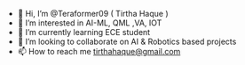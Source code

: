 - 👋 Hi, I’m @Teraformer09 ( Tirtha Haque )
- 👀 I’m interested in AI-ML, QML ,VA, IOT 
- 🌱 I’m currently learning ECE student 
- 💞️ I’m looking to collaborate on AI & Robotics based projects 
- 📫 How to reach me tirthahaque@gmail.com


